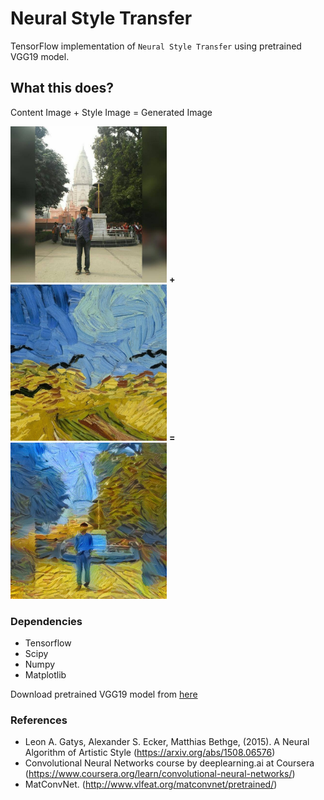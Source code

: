 # Neural Style Transfer

TensorFlow implementation of `Neural Style Transfer` using pretrained VGG19 model.

## What this does?

Content Image + Style Image = Generated Image

<img src="images/content.jpeg" width="250px" height="250px" /> <b>+</b> <img src="images/2-style.jpg" width="250px" height="250px" /> <b>=</b> <img src="output/generated_image.jpg" width="250px" height="250px" />


### Dependencies

  * Tensorflow
  * Scipy
  * Numpy
  * Matplotlib

Download pretrained VGG19 model from [here](http://www.vlfeat.org/matconvnet/models/imagenet-vgg-verydeep-19.mat)

### References

- Leon A. Gatys, Alexander S. Ecker, Matthias Bethge, (2015). A Neural Algorithm of Artistic Style (https://arxiv.org/abs/1508.06576) 
- Convolutional Neural Networks course by deeplearning.ai at Coursera (https://www.coursera.org/learn/convolutional-neural-networks/)
- MatConvNet. (http://www.vlfeat.org/matconvnet/pretrained/)
